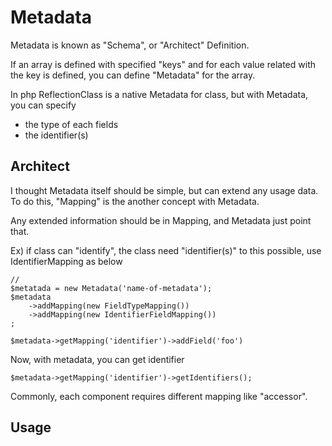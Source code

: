 Metadata
========

Metadata is known as "Schema", or "Architect" Definition.

If an array is defined with specified "keys" and for each value related with the key is defined, 
you can define "Metadata" for the array.

In php ReflectionClass is a native Metadata for class, but with Metadata, you can specify 
 - the type of each fields
 - the identifier(s)


Architect
----------

I thought Metadata itself should be simple, but can extend any usage data.
To do this, "Mapping" is the another concept with Metadata.

Any extended information should be in Mapping, and Metadata just point that. 


Ex)
  if class can "identify", the class need "identifier(s)"
  to this possible, use IdentifierMapping as below

    //
	$metatada = new Metadata('name-of-metadata');
	$metadata
		->addMapping(new FieldTypeMapping())
		->addMapping(new IdentifierFieldMapping())
	;

	$metadata->getMapping('identifier')->addField('foo')

  Now, with metadata, you can get identifier

    $metadata->getMapping('identifier')->getIdentifiers();
	
Commonly, each component requires different mapping like "accessor".


Usage
------------
